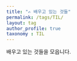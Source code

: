 ```yaml
---
title: "✍ 배우고 있는 것들"
permalink: /tags/TIL/
layout: tag
author_profile: true
taxonomy : TIL
---
```


배우고 있는 것들을 모읍니다.
